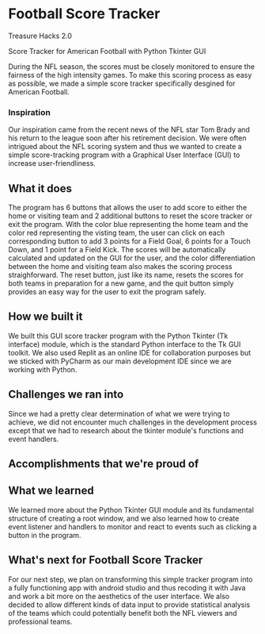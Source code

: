 # Football Score Tracker
Treasure Hacks 2.0

Score Tracker for American Football with Python Tkinter GUI

During the NFL season, the scores must be closely monitored to ensure the fairness of the high intensity games. To make this scoring process as easy as possible, we made a simple score tracker specifically desgined for American Football.

### Inspiration
Our inspiration came from the recent news of the NFL star Tom Brady and his return to the league soon after his retirement decision. We were often intrigued about the NFL scoring system and thus we wanted to create a simple score-tracking program with a Graphical User Interface (GUI) to increase user-friendliness.
## What it does
The program has 6 buttons that allows the user to add score to either the home or visiting team and 2 additional buttons to reset the score tracker or exit the program. With the color blue representing the home team and the color red representing the visting team, the user can click on each corresponding button to add 3 points for a Field Goal, 6 points for a Touch Down, and 1 point for a Field Kick. The scores will be automatically calculated and updated on the GUI for the user, and the color differentiation between the home and visiting team also makes the scoring process straighforward. The reset button, just like its name, resets the scores for both teams in preparation for a new game, and the quit button simply provides an easy way for the user to exit the program safely.
## How we built it
We built this GUI score tracker program with the Python Tkinter (Tk interface) module, which is the standard Python interface to the Tk GUI toolkit. We also used Replit as an online IDE for collaboration purposes but we sticked with PyCharm as our main development IDE since we are working with Python.
## Challenges we ran into
Since we had a pretty clear determination of what we were trying to achieve, we did not encounter much challenges in the development process except that we had to research about the tkinter module's functions and event handlers.
## Accomplishments that we're proud of

## What we learned
We learned more about the Python Tkinter GUI module and its fundamental structure of creating a root window, and we also learned how to create event listener and handlers to monitor and react to events such as clicking a button in the program.
## What's next for Football Score Tracker
For our next step, we plan on transforming this simple tracker program into a fully functioning app with android studio and thus recoding it with Java and work a bit more on the aesthetics of the user interface. We also decided to allow different kinds of data input to provide statistical analysis of the teams which could potentially benefit both the NFL viewers and professional teams. 

